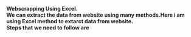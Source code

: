<b> Webscrapping Using Excel.<b/>
<br>
We can extract the data from website using many methods.Here i am using Excel method to extarct data from website.
<br>
<b>Steps that we need to follow are <b/>
